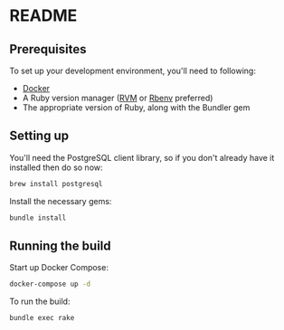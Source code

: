 # README

## Prerequisites

To set up your development environment, you'll need to following:

- [Docker](https://www.docker.com/)
- A Ruby version manager ([RVM](https://rvm.io/) or [Rbenv](https://github.com/sstephenson/rbenv) preferred)
- The appropriate version of Ruby, along with the Bundler gem

## Setting up

You'll need the PostgreSQL client library, so if you don't already have it installed then do so now:
```sh
brew install postgresql
```

Install the necessary gems:
```sh
bundle install
```

## Running the build

Start up Docker Compose:
```sh
docker-compose up -d
```

To run the build:
```sh
bundle exec rake
```
